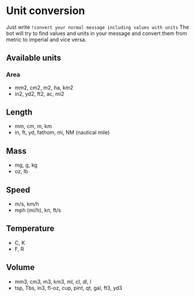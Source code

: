 # Unit conversion
Just write `!convert your normal message including values with units`
The bot will try to find values and units in your message and convert them from metric to imperial and vice versa.

## Available units
### Area
* mm2, cm2, m2, ha, km2
* in2, yd2, ft2, ac, mi2

## Length
* mm, cm, m, km
* in, ft, yd, fathom, mi, NM (nautical mile)

## Mass
* mg, g, kg
* oz, lb

## Speed
* m/s, km/h
* mph (mi/h), kn, ft/s

## Temperature
* C, K
* F, R

## Volume
* mm3, cm3, m3, km3, ml, cl, dl, l
* tsp, Tbs, in3, fl-oz, cup, pint, qt, gal, ft3, yd3